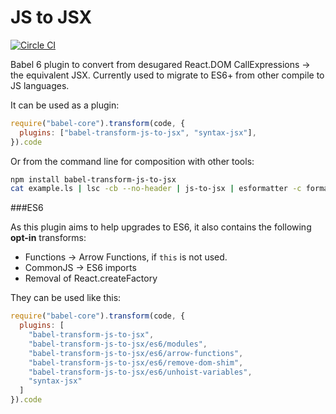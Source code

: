 JS to JSX
=========

[![Circle CI](https://circleci.com/gh/JoeStanton/babel-js-to-jsx.svg?style=svg)](https://circleci.com/gh/JoeStanton/babel-js-to-jsx)

Babel 6 plugin to convert from desugared React.DOM CallExpressions -> the equivalent JSX. Currently used to migrate to ES6+ from other compile to JS languages.

It can be used as a plugin:

```js
require("babel-core").transform(code, {
  plugins: ["babel-transform-js-to-jsx", "syntax-jsx"],
}).code
```

Or from the command line for composition with other tools:

```bash
npm install babel-transform-js-to-jsx
cat example.ls | lsc -cb --no-header | js-to-jsx | esformatter -c format.json
```

###ES6

As this plugin aims to help upgrades to ES6, it also contains the following **opt-in** transforms:

* Functions -> Arrow Functions, if `this` is not used.
* CommonJS -> ES6 imports
* Removal of React.createFactory

They can be used like this:

```js
require("babel-core").transform(code, {
  plugins: [
    "babel-transform-js-to-jsx",
    "babel-transform-js-to-jsx/es6/modules",
    "babel-transform-js-to-jsx/es6/arrow-functions",
    "babel-transform-js-to-jsx/es6/remove-dom-shim",
    "babel-transform-js-to-jsx/es6/unhoist-variables",
    "syntax-jsx"
  ]
}).code
```
